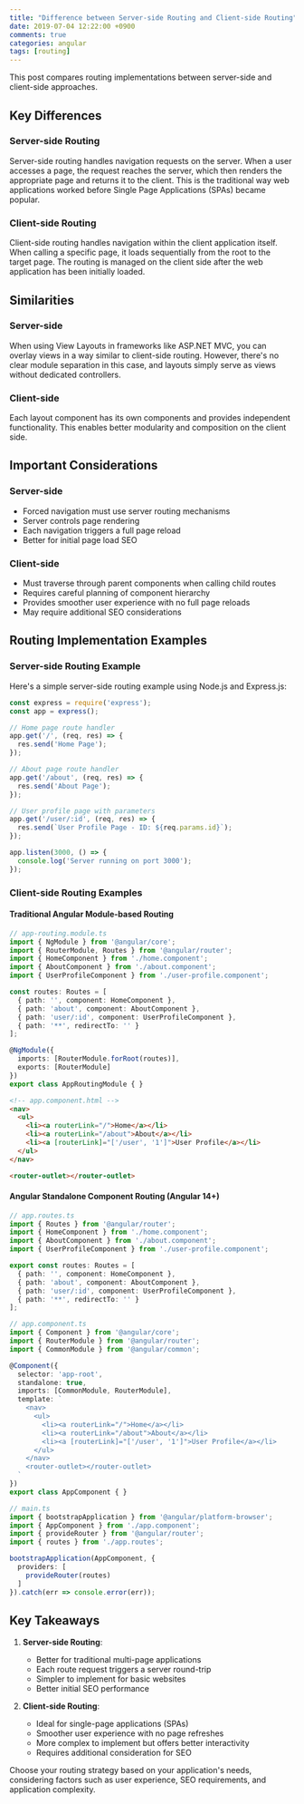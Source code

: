 ```yaml
---
title: "Difference between Server-side Routing and Client-side Routing"
date: 2019-07-04 12:22:00 +0900
comments: true
categories: angular
tags: [routing]
---
```


This post compares routing implementations between server-side and client-side approaches.

## Key Differences

### Server-side Routing
Server-side routing handles navigation requests on the server. When a user accesses a page, the request reaches the server, which then renders the appropriate page and returns it to the client. This is the traditional way web applications worked before Single Page Applications (SPAs) became popular.

### Client-side Routing
Client-side routing handles navigation within the client application itself. When calling a specific page, it loads sequentially from the root to the target page. The routing is managed on the client side after the web application has been initially loaded.

## Similarities

### Server-side
When using View Layouts in frameworks like ASP.NET MVC, you can overlay views in a way similar to client-side routing. However, there's no clear module separation in this case, and layouts simply serve as views without dedicated controllers.

### Client-side
Each layout component has its own components and provides independent functionality. This enables better modularity and composition on the client side.

## Important Considerations

### Server-side
- Forced navigation must use server routing mechanisms
- Server controls page rendering
- Each navigation triggers a full page reload
- Better for initial page load SEO

### Client-side
- Must traverse through parent components when calling child routes
- Requires careful planning of component hierarchy
- Provides smoother user experience with no full page reloads
- May require additional SEO considerations

## Routing Implementation Examples

### Server-side Routing Example
Here's a simple server-side routing example using Node.js and Express.js:

```javascript
const express = require('express');
const app = express();

// Home page route handler
app.get('/', (req, res) => {
  res.send('Home Page');
});

// About page route handler
app.get('/about', (req, res) => {
  res.send('About Page');
});

// User profile page with parameters
app.get('/user/:id', (req, res) => {
  res.send(`User Profile Page - ID: ${req.params.id}`);
});

app.listen(3000, () => {
  console.log('Server running on port 3000');
});
```

### Client-side Routing Examples

#### Traditional Angular Module-based Routing

```typescript
// app-routing.module.ts
import { NgModule } from '@angular/core';
import { RouterModule, Routes } from '@angular/router';
import { HomeComponent } from './home.component';
import { AboutComponent } from './about.component';
import { UserProfileComponent } from './user-profile.component';

const routes: Routes = [
  { path: '', component: HomeComponent },
  { path: 'about', component: AboutComponent },
  { path: 'user/:id', component: UserProfileComponent },
  { path: '**', redirectTo: '' }
];

@NgModule({
  imports: [RouterModule.forRoot(routes)],
  exports: [RouterModule]
})
export class AppRoutingModule { }
```

```html
<!-- app.component.html -->
<nav>
  <ul>
    <li><a routerLink="/">Home</a></li>
    <li><a routerLink="/about">About</a></li>
    <li><a [routerLink]="['/user', '1']">User Profile</a></li>
  </ul>
</nav>

<router-outlet></router-outlet>
```

#### Angular Standalone Component Routing (Angular 14+)

```typescript
// app.routes.ts
import { Routes } from '@angular/router';
import { HomeComponent } from './home.component';
import { AboutComponent } from './about.component';
import { UserProfileComponent } from './user-profile.component';

export const routes: Routes = [
  { path: '', component: HomeComponent },
  { path: 'about', component: AboutComponent },
  { path: 'user/:id', component: UserProfileComponent },
  { path: '**', redirectTo: '' }
];
```

```typescript
// app.component.ts
import { Component } from '@angular/core';
import { RouterModule } from '@angular/router';
import { CommonModule } from '@angular/common';

@Component({
  selector: 'app-root',
  standalone: true,
  imports: [CommonModule, RouterModule],
  template: `
    <nav>
      <ul>
        <li><a routerLink="/">Home</a></li>
        <li><a routerLink="/about">About</a></li>
        <li><a [routerLink]="['/user', '1']">User Profile</a></li>
      </ul>
    </nav>
    <router-outlet></router-outlet>
  `
})
export class AppComponent { }
```

```typescript
// main.ts
import { bootstrapApplication } from '@angular/platform-browser';
import { AppComponent } from './app.component';
import { provideRouter } from '@angular/router';
import { routes } from './app.routes';

bootstrapApplication(AppComponent, {
  providers: [
    provideRouter(routes)
  ]
}).catch(err => console.error(err));
```

## Key Takeaways

1. **Server-side Routing**:
   - Better for traditional multi-page applications
   - Each route request triggers a server round-trip
   - Simpler to implement for basic websites
   - Better initial SEO performance

2. **Client-side Routing**:
   - Ideal for single-page applications (SPAs)
   - Smoother user experience with no page refreshes
   - More complex to implement but offers better interactivity
   - Requires additional consideration for SEO

Choose your routing strategy based on your application's needs, considering factors such as user experience, SEO requirements, and application complexity.